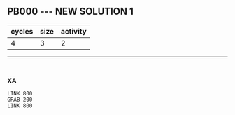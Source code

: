 ## PB000 --- NEW SOLUTION 1

| cycles | size | activity |
| ------ | ---- | -------- |
| 4 | 3 | 2 |
<hr>
<br>

**XA**

```
LINK 800
GRAB 200
LINK 800
```
